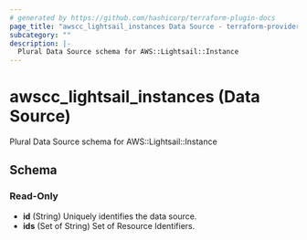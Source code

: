 ```yaml
---
# generated by https://github.com/hashicorp/terraform-plugin-docs
page_title: "awscc_lightsail_instances Data Source - terraform-provider-awscc"
subcategory: ""
description: |-
  Plural Data Source schema for AWS::Lightsail::Instance
---
```


# awscc_lightsail_instances (Data Source)

Plural Data Source schema for AWS::Lightsail::Instance



<!-- schema generated by tfplugindocs -->
## Schema

### Read-Only

- **id** (String) Uniquely identifies the data source.
- **ids** (Set of String) Set of Resource Identifiers.


